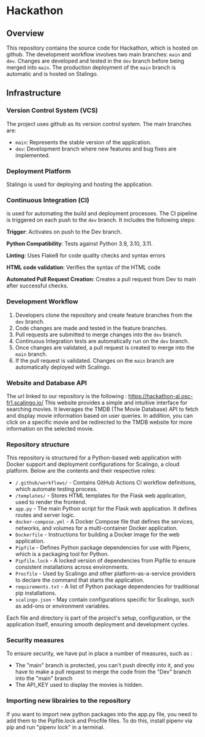 # Hackathon

## Overview

This repository contains the source code for Hackathon, which is hosted on github. The development workflow involves two main branches: `main` and `dev`. Changes are developed and tested in the `dev` branch before being merged into `main`. The production deployment of the `main` branch is automatic and is hosted on Stalingo.

## Infrastructure

### Version Control System (VCS)

The project uses github as its version control system. The main branches are:

- `main`: Represents the stable version of the application.
- `dev`: Development branch where new features and bug fixes are implemented.

### Deployment Platform

Stalingo is used for deploying and hosting the application. 

### Continuous Integration (CI)

 is used for automating the build and deployment processes. The CI pipeline is triggered on each push to the `dev` branch. It includes the following steps:

**Trigger**: Activates on push to the Dev branch.

**Python Compatibility**: Tests against Python 3.9, 3.10, 3.11.

**Linting**: Uses Flake8 for code quality checks and syntax errors

**HTML code validation**: Verifies the syntax of the HTML code

**Automated Pull Request Creation**: Creates a pull request from Dev to main after successful checks.

### Development Workflow

1. Developers clone the repository and create feature branches from the `dev` branch.
2. Code changes are made and tested in the feature branches.
3. Pull requests are submitted to merge changes into the `dev` branch.
4. Continuous Integration tests are automatically run on the `dev` branch.
5. Once changes are validated, a pull request is created to merge into the `main` branch.
6. If the pull request is validated. Changes on the `main` branch are automatically deployed with Scalingo.

### Website and Database API 

The url linked to our repository is the following : https://hackathon-al.osc-fr1.scalingo.io/
This website provides a simple and intuitive interface for searching movies. It leverages the TMDB (The Movie Database) API to fetch and display movie information based on user queries. In addition, you can click on a specific movie and be redirected to the TMDB website for more information on the selected movie.

### Repository structure

This repository is structured for a Python-based web application with Docker support and deployment configurations for Scalingo, a cloud platform. Below are the contents and their respective roles:

- `/.github/workflows/` - Contains GitHub Actions CI workflow definitions, which automate testing  process.
- `/templates/` - Stores HTML templates for the Flask web application, used to render the frontend.
- `app.py` - The main Python script for the Flask web application. It defines routes and server logic.
- `docker-compose.yml` - A Docker Compose file that defines the services, networks, and volumes for a multi-container Docker application.
- `Dockerfile` - Instructions for building a Docker image for the web application.
- `Pipfile` - Defines Python package dependencies for use with Pipenv, which is a packaging tool for Python.
- `Pipfile.lock` - A locked version of dependencies from Pipfile to ensure consistent installations across environments.
- `Procfile` - Used by Scalingo and other platform-as-a-service providers to declare the command that starts the application.
- `requirements.txt` - A list of Python package dependencies for traditional pip installations.
- `scalingo.json` - May contain configurations specific for Scalingo, such as add-ons or environment variables.

Each file and directory is part of the project's setup, configuration, or the application itself, ensuring smooth deployment and development cycles.

### Security measures

To ensure security, we have put in place a number of measures, such as :
- The "main" branch is protected, you can't push directly into it, and you have to make a pull request to merge the code from the "Dev" branch into the "main" branch
- The API_KEY used to display the movies is hidden.

### Importing new librairies to the repository

If you want to import new python packages into the app.py file, you need to add them to the Pipfile.lock and Procfile files. To do this, install pipenv via pip and run "pipenv lock" in a terminal.